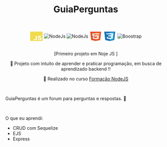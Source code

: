 <h1 align="center">
    GuiaPerguntas
</h1>
<br>
<div style="display: inline_block" align="center"><br>
  <img align="center" alt="Js" height="30" width="40" src="https://raw.githubusercontent.com/devicons/devicon/master/icons/javascript/javascript-plain.svg">
  <img align="center" alt="NodeJs" height="30" width="40" src="https://cdn.jsdelivr.net/gh/devicons/devicon/icons/nodejs/nodejs-plain.svg">
  <img align="center" alt="NodeJs" height="30" width="40" src="https://cdn.jsdelivr.net/gh/devicons/devicon/icons/mysql/mysql-original.svg">
  <img align="center" alt="HTML" height="30" width="40" src="https://raw.githubusercontent.com/devicons/devicon/master/icons/html5/html5-original.svg">
  <img align="center" alt="CSS" height="30" width="40" src="https://raw.githubusercontent.com/devicons/devicon/master/icons/css3/css3-original.svg">
  <img align="center" alt="Boostrap" height="30" width="40" src="https://cdn.jsdelivr.net/gh/devicons/devicon/icons/bootstrap/bootstrap-plain-wordmark.svg">
</div>
<br>
<p align="center">
    [Primeiro projeto em Noje JS ]
</p>

<p align="center">
    🚀 Projeto com intuito de aprender e praticar programação, em busca de aprendizado backend !!
</p>
<p align="center">
    🚀 Realizado no curso <a href="https://www.udemy.com/course/formacao-nodejs/">Formação NodeJS</a>
</p>


<br>
<p align="justify">
    GuiaPerguntas é um forum para perguntas e respostas. 📝
</p>
<br>
<p>
    O que eu aprendi:        
</p>
<ul>    
    <li>
        CRUD com Sequelize
    </li>
    <li>
        EJS
    </li> 
  <li>
        Express
   </li>
</ul>
